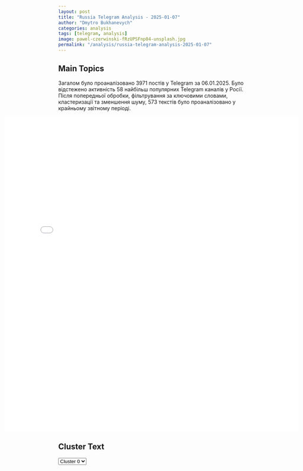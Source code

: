 ```yaml
---
layout: post
title: "Russia Telegram Analysis - 2025-01-07"
author: "Dmytro Bukhanevych"
categories: analysis
tags: [telegram, analysis]
image: pawel-czerwinski-fRzUPSFnp04-unsplash.jpg
permalink: "/analysis/russia-telegram-analysis-2025-01-07"
---
```


<style>
    /* Adjusting iframe-container styles */
    .wide-iframe-container {
        width: calc(100% + 30vw);  /* Extending the width */
        margin-left: -15vw;       /* Negative margin to push to the left */
        overflow: hidden;         /* In case the iframe content spills over */
    }

    .wide-iframe-container iframe {
        width: 100%;  /* Making the iframe take the full width of its container */
        border: none; /* Removing any borders from the iframe */
    }

    /* Toggle mechanism */
    .hidden {
        display: none;
    }
    
    .show-content-target:checked + .show-content {
        display: block;
    }
</style>

<h2>Main Topics</h2>
<p>Загалом було проаналізовано 3971 постів у Telegram за 06.01.2025. Було відстежено активність 58 найбільш популярних Telegram каналів у Росії. Після попередньої обробки, фільтрування за ключовими словами, кластеризації та зменшення шуму, 573 текстів було проаналізовано у крайньому звітному періоді.</p>
<!-- Embedding Main Plotly Visualization -->
<div class="wide-iframe-container">
    <iframe src="{{site.baseurl}}/visualizations/2025-01-07/fig_topics_time.html" height="850"></iframe>
</div>


<h2>Cluster Text</h2>

<!-- Dropdown to select a cluster -->
<select id="clusterSelector" onchange="displayClusterText()">
<option value="0">Cluster 0</option><option value="1">Cluster 1</option><option value="2">Cluster 2</option><option value="3">Cluster 3</option><option value="4">Cluster 4</option><option value="5">Cluster 5</option><option value="6">Cluster 6</option><option value="7">Cluster 7</option><option value="8">Cluster 8</option>
</select>

<!-- Display area for the selected cluster's text -->
<div id="clusterTextDisplay" class="hidden"></div>

<script type="text/javascript">
    var clusterDetails = {"0": "<b>Total Posts:</b> 39<br><b>Date:</b> 2025-01-06 05:43:58+00:00<br><b>Author:</b> treugolniklpr<br><b>Link:</b> https://t.me/s/treugolniklpr/79647<br><b>Subscribers:</b> 728485<br><b>Text:</b> \u0422\u0435\u043a\u0441\u0442: #\u0421\u0432\u043e\u0434\u043a\u0430 \u043d\u0430 \u0443\u0442\u0440\u043e 6 \u044f\u043d\u0432\u0430\u0440\u044f 2025 \u0433\u043e\u0434\u0430\u25aa\ufe0f \u0413\u043b\u0430\u0432\u043d\u044b\u043c \u0441\u043e\u0431\u044b\u0442\u0438\u0435\u043c \u0432\u0447\u0435\u0440\u0430\u0448\u043d\u0438\u0445 \u0441\u0443\u0442\u043e\u043a \u0441\u0442\u0430\u043b\u043e \u043d\u0430\u0447\u0430\u0432\u0448\u0435\u0435\u0441\u044f \u043a\u043e\u043d\u0442\u0440\u043d\u0430\u0441\u0442\u0443\u043f\u043b\u0435\u043d\u0438\u0435 \u043f\u0440\u043e\u0442\u0438\u0432\u043d\u0438\u043a\u0430 \u0432 \u041a\u0443\u0440\u0441\u043a\u043e\u0439 \u043e\u0431\u043b\u0430\u0441\u0442\u0438. \u0412\u0421\u0423 \u0431\u0440\u043e\u0441\u0438\u043b\u0438 \u043d\u0435\u0441\u043a\u043e\u043b\u044c\u043a\u043e \u0431\u0440\u043e\u043d\u0435\u043a\u043e\u043b\u043e\u043d\u043d \u043e\u0442 \u0421\u0443\u0434\u0436\u0438 \u0432 \u043d\u0430\u043f\u0440\u0430\u0432\u043b\u0435\u043d\u0438\u0438  \u0445\u0443\u0442\u043e\u0440\u0430 \u0411\u0435\u0440\u0434\u0438\u043d. \u041f\u0440\u043e\u0442\u0438\u0432\u043d\u0438\u043a \u0432 \u0438\u043d\u0442\u0435\u043d\u0441\u0438\u0432\u043d\u044b\u0445 \u0431\u043e\u044f\u0445 \u0431\u044b\u043b \u043e\u0441\u0442\u0430\u043d\u043e\u0432\u043b\u0435\u043d, \u043f\u043e\u0442\u0435\u0440\u044f\u043b \u0434\u043e 200 \u0447\u0435\u043b\u043e\u0432\u0435\u043a \u043b\u0438\u0447\u043d\u043e\u0433\u043e \u0441\u043e\u0441\u0442\u0430\u0432\u0430 \u0438 \u0434\u0435\u0441\u044f\u0442\u043a\u0438 \u0435\u0434\u0438\u043d\u0438\u0446 \u0442\u0435\u0445\u043d\u0438\u043a\u0438, \u0441 \u043c\u0435\u0441\u0442 \u0441\u043e\u043e\u0431\u0449\u0430\u044e\u0442 \u043e \u0441\u043e\u0445\u0440\u0430\u043d\u0435\u043d\u0438\u0438 \u043f\u043b\u0430\u043d\u043e\u0432 \u0443\u043a\u0440\u0430\u0438\u043d\u0441\u043a\u043e\u0433\u043e \u043a\u043e\u043c\u0430\u043d\u0434\u043e\u0432\u0430\u043d\u0438\u044f \u0441\u0435\u0433\u043e\u0434\u043d\u044f \u043f\u0440\u043e\u0434\u043e\u043b\u0436\u0438\u0442\u044c \u043f\u043e\u043f\u044b\u0442\u043a\u0438 \u043f\u0440\u043e\u0440\u0432\u0430\u0442\u044c \u043d\u0430\u0448\u0443 \u043e\u0431\u043e\u0440\u043e\u043d\u0443. \u0412\u0447\u0435\u0440\u0430 \u043f\u043e\u0441\u0442\u0443\u043f\u0430\u043b\u0438 \u0441\u043e\u043e\u0431\u0449\u0435\u043d\u0438\u044f \u043e \u0441\u0431\u0438\u0442\u044b\u0445 \u0443\u043a\u0440\u0430\u0438\u043d\u0441\u043a\u0438\u0445 \u0440\u0430\u043a\u0435\u0442\u0430\u0445 \u0432 \u043d\u0435\u0431\u0435 \u043d\u0430\u0434 \u0440\u0435\u0433\u0438\u043e\u043d\u043e\u043c. \u0412 \u0442\u043e\u0436\u0435 \u0432\u0440\u0435\u043c\u044f, \u0412\u0421 \u0420\u043e\u0441\u0441\u0438\u0438, \u0432\u043e\u0441\u043f\u043e\u043b\u044c\u0437\u043e\u0432\u0430\u0432\u0448\u0438\u0441\u044c \u0441\u043e\u0441\u0440\u0435\u0434\u043e\u0442\u043e\u0447\u0435\u043d\u0438\u0435\u043c \u043f\u0440\u043e\u0442\u0438\u0432\u043d\u0438\u043a\u0430 \u0443\u0441\u0438\u043b\u0438\u0439 \u0443 \u0445\u0443\u0442\u043e\u0440\u0430 \u0411\u0435\u0440\u0434\u0438\u043d \u043d\u0430\u043d\u0435\u0441\u043b\u0438 \u0444\u043b\u0430\u043d\u0433\u043e\u0432\u044b\u0435 \u0443\u0434\u0430\u0440\u044b. \u0413\u0440\u0443\u043f\u043f\u0438\u0440\u043e\u0432\u043a\u0430 \u0432\u043e\u0439\u0441\u043a \u00ab\u0421\u0435\u0432\u0435\u0440\u00bb \u0441\u043e\u043e\u0431\u0449\u0438\u043b\u0430 \u043e\u0431 \u043e\u0441\u0432\u043e\u0431\u043e\u0436\u0434\u0435\u043d\u0438\u0438 \u043d.\u043f. \u041b\u0435\u043e\u043d\u0438\u0434\u043e\u0432\u043e (\u0432\u0440\u0430\u0436\u0435\u0441\u043a\u0438\u0435 \u0440\u0435\u0441\u0443\u0440\u0441\u044b \u043f\u043e\u043a\u0430 \u043d\u0435 \u043f\u0440\u0438\u0437\u043d\u0430\u044e\u0442 \u044d\u0442\u043e\u0433\u043e). \u041a\u0440\u043e\u043c\u0435 \u0442\u043e\u0433\u043e, \u043d\u0430\u0448\u0438 \u0432\u043e\u0439\u0441\u043a\u0430  \u043d\u0430\u0447\u0430\u043b\u0438 \u0430\u043a\u0442\u0438\u0432\u043d\u044b\u0435 \u043d\u0430\u0441\u0442\u0443\u043f\u0430\u0442\u0435\u043b\u044c\u043d\u044b\u0435 \u0434\u0435\u0439\u0441\u0442\u0432\u0438\u044f \u0432 \u0440\u0430\u0439\u043e\u043d\u0435 \u043d.\u043f \u041c\u0430\u0445\u043d\u043e\u0432\u043a\u0430 \u0438 \u0414\u043c\u0438\u0442\u0440\u044e\u043a\u043e\u0432. \u041d\u0435\u043c\u0430\u043b\u0443\u044e \u0440\u043e\u043b\u044c \u0432 \u0443\u043d\u0438\u0447\u0442\u043e\u0436\u0435\u043d\u0438\u0438 \u043d\u0430\u0446\u0438\u0441\u0442\u043e\u0432 \u0441\u044b\u0433\u0440\u0430\u043b\u0438 \u0442\u0430\u043a\u0436\u0435 \u0432\u043e\u0435\u043d\u043b\u0451\u0442\u044b \u0438 \u043f\u0435\u0440\u0435\u0434\u043e\u0432\u044b\u0435 \u0430\u0432\u0438\u0430\u043d\u0430\u0432\u043e\u0434\u0447\u0438\u043a\u0438: \u0434\u043e\u0436\u0434\u0430\u0432\u0448\u0438\u0441\u044c \u043c\u043e\u0440\u043e\u0437\u043e\u0432 \u0438 \u0437\u0430\u0442\u0432\u0435\u0440\u0434\u0435\u0432\u0430\u043d\u0438\u044f \u0433\u0440\u0443\u043d\u0442\u0430, \u043f\u0440\u043e\u0442\u0438\u0432\u043d\u0438\u043a \u0442\u0430\u043a\u0436\u0435 \u0434\u043e\u0436\u0434\u0430\u043b\u0441\u044f \u043e\u0442\u043b\u0438\u0447\u043d\u043e\u0439 \u043f\u043e\u0433\u043e\u0434\u044b \u043d\u0430\u0434 \u0440\u0435\u0433\u0438\u043e\u043d\u043e\u043c, \u0447\u0442\u043e \u0441\u043f\u043e\u0441\u043e\u0431\u0441\u0442\u0432\u043e\u0432\u0430\u043b\u043e \u0440\u0430\u0431\u043e\u0442\u0435 \u043d\u0430\u0448\u0435\u0439 \u0430\u0432\u0438\u0430\u0446\u0438\u0438, \u0432 \u0442.\u0447. \u043f\u043e \u0442\u044b\u043b\u0430\u043c \u0412\u0421\u0423. \u0412 \u0431\u043b\u0438\u0436\u0430\u0439\u0448\u0435\u0435 \u0432\u0440\u0435\u043c\u044f \u0412\u0421\u0423 \u043f\u0440\u043e\u0434\u043e\u043b\u0436\u0430\u0442 \u043f\u043e\u043f\u044b\u0442\u043a\u0438 \u043a\u043e\u043d\u0442\u0440\u043d\u0430\u0441\u0442\u0443\u043f\u043b\u0435\u043d\u0438\u044f, \u043f\u0438\u0448\u0443\u0442 \u0441 \u043c\u0435\u0441\u0442. \u041e\u0431\u044a\u044f\u0441\u043d\u044f\u0435\u0442\u0441\u044f \u043e\u0447\u0435\u0440\u0435\u0434\u043d\u0430\u044f \u0430\u0432\u0430\u043d\u0442\u044e\u0440\u0430 \u043f\u0440\u043e\u0442\u0438\u0432\u043d\u0438\u043a\u0430 \u0442\u0435\u043c, \u0447\u0442\u043e \u0417\u0435\u043b\u0435\u043d\u0441\u043a\u043e\u043c\u0443 \u043d\u0443\u0436\u043d\u043e \u043e\u0442\u0447\u0438\u0442\u0430\u0442\u044c\u0441\u044f \u043d\u0430 \u0432\u0441\u0442\u0440\u0435\u0447\u0435 \u0444\u043e\u0440\u043c\u0430\u0442\u0430 \u00ab\u0420\u0430\u043c\u0448\u0442\u0430\u0439\u043d\u00bb (\u0441\u043e\u0441\u0442\u043e\u0438\u0442\u0441\u044f 9 \u044f\u043d\u0432\u0430\u0440\u044f 2025 \u0433\u043e\u0434\u0430) \u043f\u0435\u0440\u0435\u0434 \u0434\u0435\u0441\u044f\u0442\u043a\u0430\u043c\u0438 \u0438\u043d\u043e\u0441\u0442\u0440\u0430\u043d\u043d\u044b\u0445 \u043c\u0438\u043d\u0438\u0441\u0442\u0440\u043e\u0432 \u043e\u0431\u043e\u0440\u043e\u043d\u044b.\u25aa\ufe0f \u041d\u0430 \u041f\u043e\u043a\u0440\u043e\u0432\u0441\u043a\u043e\u043c \u043d\u0430\u043f\u0440\u0430\u0432\u043b\u0435\u043d\u0438\u0438 \u043f\u0440\u043e\u0434\u043e\u043b\u0436\u0430\u0435\u0442\u0441\u044f \u043d\u0430\u0441\u0442\u0443\u043f\u043b\u0435\u043d\u0438\u0435 \u0410\u0440\u043c\u0438\u0438 \u0420\u043e\u0441\u0441\u0438\u0438. \u0412\u043e\u0441\u0442\u043e\u0447\u043d\u0435\u0435 \u041f\u043e\u043a\u0440\u043e\u0432\u0441\u043a\u0430 \u0412\u0421 \u0420\u043e\u0441\u0441\u0438\u0438 \u043f\u0440\u043e\u0434\u0432\u0438\u043d\u0443\u043b\u0438\u0441\u044c \u0432\u043e\u0441\u0442\u043e\u0447\u043d\u0435\u0435 \u0412\u043e\u0437\u0434\u0432\u0438\u0436\u0435\u043d\u043a\u0438 \u0432\u0434\u043e\u043b\u044c \u043b\u0435\u0441\u043e\u043f\u043e\u043b\u043e\u0441. \u0417\u0430\u043f\u0430\u0434\u043d\u0435\u0435 \u0412\u043e\u0437\u0434\u0432\u0438\u0436\u0435\u043d\u043a\u0438 \u0440\u043e\u0441\u0441\u0438\u0439\u0441\u043a\u0438\u0435 \u0432\u043e\u0439\u0441\u043a\u0430 \u043f\u0440\u0438 \u043f\u043e\u0434\u0434\u0435\u0440\u0436\u043a\u0435 \u0431\u0440\u043e\u043d\u0435\u0442\u0435\u0445\u043d\u0438\u043a\u0438 \u0430\u0442\u0430\u043a\u043e\u0432\u0430\u043b\u0438 \u0415\u043b\u0438\u0437\u0430\u0432\u0435\u0442\u043e\u0432\u043a\u0443. \u0412 \u0440\u0430\u0439\u043e\u043d\u0435 \u041b\u044b\u0441\u043e\u0432\u043a\u0438, \u0432 \u043d\u0430\u043f\u0440\u0430\u0432\u043b\u0435\u043d\u0438\u0438 \u041a\u043e\u0442\u043b\u0438\u043d\u043e \u0438 \u0432 \u0440\u0430\u0439\u043e\u043d\u0435 \u041d\u043e\u0432\u043e\u0432\u0430\u0441\u0438\u043b\u0435\u0432\u043a\u0438 \u0441\u043e\u0445\u0440\u0430\u043d\u044f\u0435\u0442\u0441\u044f \u0432\u044b\u0441\u043e\u043a\u0430\u044f \u0438\u043d\u0442\u0435\u043d\u0441\u0438\u0432\u043d\u043e\u0441\u0442\u044c \u0431\u043e\u0435\u0432\u044b\u0445 \u0434\u0435\u0439\u0441\u0442\u0432\u0438\u0439. \u0412 \u0446\u0435\u043d\u0442\u0440\u0430\u043b\u044c\u043d\u043e\u0439 \u0447\u0430\u0441\u0442\u0438 \u041f\u0435\u0442\u0440\u043e\u043f\u0430\u0432\u043b\u043e\u0432\u043a\u0438 (10 \u043a\u043c \u0441\u0435\u0432\u0435\u0440\u043e-\u0437\u0430\u043f\u0430\u0434\u043d\u0435\u0435 \u041a\u0443\u0440\u0430\u0445\u043e\u0432\u043e) \u0443\u0441\u0442\u0430\u043d\u043e\u0432\u043b\u0435\u043d \u0440\u043e\u0441\u0441\u0438\u0439\u0441\u043a\u0438\u0439 \u0444\u043b\u0430\u0433 (\u0432\u0435\u0440\u043e\u044f\u0442\u043d\u043e, \u0440\u0435\u0439\u0434\u043e\u0432\u043e\u0435 \u043c\u0435\u0440\u043e\u043f\u0440\u0438\u044f\u0442\u0438\u0435, \u0441\u043e\u043e\u0431\u0449\u0430\u044e\u0442 \u043e \u043c\u043d\u043e\u0436\u0435\u0441\u0442\u0432\u0435 \u0434\u0440\u043e\u043d\u043e\u0432 \u0412\u0421\u0423 \u0432 \u0432\u043e\u0437\u0434\u0443\u0445\u0435).\u25aa\ufe0f \u0412 \u041a\u0443\u0440\u0430\u0445\u043e\u0432\u043e \u0412\u0421 \u0420\u043e\u0441\u0441\u0438\u0438 \u0443\u0441\u0442\u0430\u043d\u043e\u0432\u0438\u043b\u0438 \u0444\u043b\u0430\u0433 \u043d\u0430 \u0442\u0435\u0440\u0440\u0438\u0442\u043e\u0440\u0438\u0438 \u0442\u0440\u0443\u0431\u043d\u043e\u0433\u043e \u0437\u0430\u0432\u043e\u0434\u0430. \u0412\u0435\u0440\u043e\u044f\u0442\u043d\u043e, \u0447\u0442\u043e \u0432 \u0431\u043b\u0438\u0436\u0430\u0439\u0448\u0438\u0435 \u0434\u043d\u0438 \u0431\u0443\u0434\u0435\u0442 \u043e\u0444\u0438\u0446\u0438\u0430\u043b\u044c\u043d\u043e \u043e\u0431\u044a\u044f\u0432\u043b\u0435\u043d\u043e \u043e\u0431 \u043e\u0441\u0432\u043e\u0431\u043e\u0436\u0434\u0435\u043d\u0438\u0438 \u0433\u043e\u0440\u043e\u0434\u0430. \u25aa\ufe0f \u0412 \u0442\u0435\u0447\u0435\u043d\u0438\u0435 \u043f\u0440\u043e\u0448\u0435\u0434\u0448\u0435\u0439 \u043d\u043e\u0447\u0438 \u0434\u0435\u0436\u0443\u0440\u043d\u044b\u043c\u0438 \u0441\u0440\u0435\u0434\u0441\u0442\u0432\u0430\u043c\u0438 \u041f\u0412\u041e \u043f\u0435\u0440\u0435\u0445\u0432\u0430\u0447\u0435\u043d\u044b \u0438 \u0443\u043d\u0438\u0447\u0442\u043e\u0436\u0435\u043d\u044b 12 \u0443\u043a\u0440\u0430\u0438\u043d\u0441\u043a\u0438\u0445\u0434\u0440\u043e\u043d\u043e\u0432: \u0441\u0435\u043c\u044c \u2013 \u043d\u0430\u0434 \u0442\u0435\u0440\u0440\u0438\u0442\u043e\u0440\u0438\u0435\u0439 \u041a\u0443\u0440\u0441\u043a\u043e\u0439 \u043e\u0431\u043b\u0430\u0441\u0442\u0438, \u043f\u043e \u0434\u0432\u0430 \u2013 \u043d\u0430\u0434 \u0442\u0435\u0440\u0440\u0438\u0442\u043e\u0440\u0438\u044f\u043c\u0438 \u0411\u0435\u043b\u0433\u043e\u0440\u043e\u0434\u0441\u043a\u043e\u0439 \u0438 \u0411\u0440\u044f\u043d\u0441\u043a\u043e\u0439 \u043e\u0431\u043b\u0430\u0441\u0442\u0435\u0439 \u0438 \u043e\u0434\u0438\u043d \u2013 \u043d\u0430\u0434 \u041a\u0440\u044b\u043c\u043e\u043c. \u25aa\ufe0f \u0412 \u0411\u0435\u043b\u0433\u043e\u0440\u043e\u0434\u0441\u043a\u043e\u0439 \u043e\u0431\u043b\u0430\u0441\u0442\u0438 \u043f\u0440\u043e\u0442\u0438\u0432\u043d\u0438\u043a \u0438\u043d\u0442\u0435\u043d\u0441\u0438\u0444\u0438\u0446\u0438\u0440\u043e\u0432\u0430\u043b \u0443\u0434\u0430\u0440\u044b \u043f\u043e \u043c\u0438\u0440\u043d\u043e\u043c\u0443 \u043d\u0430\u0441\u0435\u043b\u0435\u043d\u0438\u044e. \u041d\u0430 \u0443\u0447\u0430\u0441\u0442\u043a\u0435 \u0430\u0432\u0442\u043e\u0434\u043e\u0440\u043e\u0433\u0438 \u0427\u0435\u0440\u0435\u043c\u043e\u0448\u043d\u043e\u0435 \u2014 \u041d\u0438\u043a\u043e\u043b\u044c\u0441\u043a\u043e\u0435 FPV-\u0434\u0440\u043e\u043d \u0430\u0442\u0430\u043a\u043e\u0432\u0430\u043b \u0441\u0435\u043b\u044c\u0445\u043e\u0437\u0442\u0435\u0445\u043d\u0438\u043a\u0443, \u0440\u0430\u043d\u0435\u043d \u0432\u043e\u0434\u0438\u0442\u0435\u043b\u044c. \u0412 \u0441\u0435\u043b\u0435 \u041a\u0440\u0443\u0442\u043e\u0439 \u041b\u043e\u0433 \u0411\u0435\u043b\u0433\u043e\u0440\u043e\u0434\u0441\u043a\u043e\u0433\u043e \u0440\u0430\u0439\u043e\u043d\u0430 \u0441\u0431\u0438\u0442\u043e\u0439 \u0432\u043e\u0437\u0434\u0443\u0448\u043d\u043e\u0439 \u0446\u0435\u043b\u044c\u044e \u043f\u043e\u0432\u0440\u0435\u0436\u0434\u0435\u043d\u0430 \u043a\u0440\u043e\u0432\u043b\u044f \u0436\u0438\u043b\u043e\u0433\u043e \u0434\u043e\u043c\u0430. \u0412 \u0440\u0430\u0439\u043e\u043d\u0435 \u0441\u0435\u043b\u0430 \u0411\u043e\u0440\u043a\u0438 \u043d\u0430 \u0443\u0447\u0430\u0441\u0442\u043a\u0435 \u0430\u0432\u0442\u043e\u0434\u043e\u0440\u043e\u0433\u0438 \u0434\u0432\u0430 \u0434\u0440\u043e\u043d\u0430 \u043d\u0430\u043d\u0435\u0441\u043b\u0438 \u0443\u0434\u0430\u0440\u044b \u043f\u043e \u043b\u0435\u0433\u043a\u043e\u0432\u043e\u043c\u0443 \u0430\u0432\u0442\u043e\u043c\u043e\u0431\u0438\u043b\u044e. \u0410\u0442\u0430\u043a\u043e\u0432\u0430\u043d\u043e \u0441. \u0414\u043e\u043b\u0433\u043e\u0435. \u0412 \u0445\u0443\u0442\u043e\u0440\u0435 \u0415\u043a\u0430\u0442\u0435\u0440\u0438\u043d\u043e\u0432\u043a\u0430 \u0412\u043e\u043b\u043e\u043a\u043e\u043d\u043e\u0432\u0441\u043a\u043e\u0433\u043e \u0440\u0430\u0439\u043e\u043d\u0430 \u0411\u041f\u041b\u0410 \u0443\u0434\u0430\u0440\u0438\u043b \u043f\u043e \u0434\u0432\u0438\u0436\u0443\u0449\u0435\u043c\u0443\u0441\u044f \u0430\u0432\u0442\u043e\u043c\u043e\u0431\u0438\u043b\u044e, \u043e\u0441\u043a\u043e\u043b\u043e\u0447\u043d\u044b\u0435 \u0440\u0430\u043d\u0435\u043d\u0438\u044f \u043f\u043e\u043b\u0443\u0447\u0438\u043b\u0438 \u0436\u0435\u043d\u0449\u0438\u043d\u0430 \u0438 17-\u043b\u0435\u0442\u043d\u044f\u044f \u0434\u0435\u0432\u0443\u0448\u043a\u0430. \u0412  \u0420\u0436\u0435\u0432\u043a\u0435 \u0428\u0435\u0431\u0435\u043a\u0438\u043d\u0441\u043a\u043e\u0433\u043e \u043e\u043a\u0440\u0443\u0433\u0430 \u0432 \u0440\u0435\u0437\u0443\u043b\u044c\u0442\u0430\u0442\u0435 \u0443\u0434\u0430\u0440\u0430 \u0432\u0440\u0430\u0436\u0435\u0441\u043a\u043e\u0433\u043e \u0434\u0440\u043e\u043d\u0430 \u0440\u0430\u043d\u0435\u043d\u044b \u0434\u0432\u0430 \u043c\u0438\u0440\u043d\u044b\u0445 \u0436\u0438\u0442\u0435\u043b\u044f. \u25aa\ufe0f \u0412 \u0414\u041d\u0420 \u0432 \u0413\u043e\u0440\u043b\u043e\u0432\u043a\u0435 \u0432 \u0440\u0435\u0437\u0443\u043b\u044c\u0442\u0430\u0442\u0435 \u0441\u0431\u0440\u043e\u0441\u0430 \u0421\u0412\u0423 \u0441 \u0411\u041f\u041b\u0410 \u0412\u0421\u0423 \u043d\u0430 \u043e\u0441\u0442\u0430\u043d\u043e\u0432\u043a\u0435 \u043e\u0431\u0449\u0435\u0441\u0442\u0432\u0435\u043d\u043d\u043e\u0433\u043e \u0442\u0440\u0430\u043d\u0441\u043f\u043e\u0440\u0442\u0430 \u043f\u043e\u0441\u0442\u0440\u0430\u0434\u0430\u043b  \u043f\u043e\u0434\u0440\u043e\u0441\u0442\u043e\u043a 2007 \u0433.\u0440. \u0421\u0432\u043e\u0434\u043a\u0443 \u0441\u043e\u0441\u0442\u0430\u0432\u0438\u043b\u0438: \u0414\u0432\u0430 \u043c\u0430\u0439\u043e\u0440\u0430", "1": "<b>Total Posts:</b> 20<br><b>Date:</b> 2025-01-06 04:49:11+00:00<br><b>Author:</b> treugolniklpr<br><b>Link:</b> https://t.me/s/treugolniklpr/79646<br><b>Subscribers:</b> 728485<br><b>Text:</b> \u0422\u0435\u043a\u0441\u0442: \u0411\u0435\u0441\u043f\u0438\u043b\u043e\u0442\u043d\u0438\u043a \u0412\u0421\u0423 \u0430\u0442\u0430\u043a\u043e\u0432\u0430\u043b \u0441\u0435\u043b\u043e \u0420\u0436\u0435\u0432\u043a\u0430 \u0428\u0435\u0431\u0435\u043a\u0438\u043d\u0441\u043a\u043e\u0433\u043e \u043e\u043a\u0440\u0443\u0433\u0430. \u0420\u0430\u043d\u0435\u043d\u044b \u0434\u0432\u0430 \u043c\u0438\u0440\u043d\u044b\u0445 \u0436\u0438\u0442\u0435\u043b\u044f.\u0423 \u043e\u0434\u043d\u043e\u0433\u043e \u043c\u0443\u0436\u0447\u0438\u043d\u044b \u043e\u0441\u043a\u043e\u043b\u043e\u0447\u043d\u044b\u0435 \u0440\u0430\u043d\u0435\u043d\u0438\u044f \u043b\u0438\u0446\u0430, \u0433\u0440\u0443\u0434\u043d\u043e\u0439 \u043a\u043b\u0435\u0442\u043a\u0438 \u0438 \u0440\u0443\u043a\u0438, \u0443 \u0432\u0442\u043e\u0440\u043e\u0433\u043e \u2014 \u043e\u0441\u043a\u043e\u043b\u043e\u0447\u043d\u043e\u0435 \u0440\u0430\u043d\u0435\u043d\u0438\u0435 \u0433\u043e\u043b\u043e\u0432\u044b, \u0431\u0430\u0440\u043e\u0442\u0440\u0430\u0432\u043c\u0430 \u0438 \u043a\u043e\u043d\u0442\u0443\u0437\u0438\u044f. \u0411\u0440\u0438\u0433\u0430\u0434\u044b \u0421\u041c\u041f \u0442\u0440\u0430\u043d\u0441\u043f\u043e\u0440\u0442\u0438\u0440\u0443\u044e\u0442 \u043f\u043e\u0441\u0442\u0440\u0430\u0434\u0430\u0432\u0448\u0438\u0445 \u0432 \u0433\u043e\u0440\u043e\u0434\u0441\u043a\u0443\u044e \u0431\u043e\u043b\u044c\u043d\u0438\u0446\u0443 \u21162 \u0433. \u0411\u0435\u043b\u0433\u043e\u0440\u043e\u0434\u0430.\u0412 \u0441\u0435\u043b\u0435 \u0432 \u0440\u0435\u0437\u0443\u043b\u044c\u0442\u0430\u0442\u0435 \u0441\u0431\u0440\u043e\u0441\u0430 \u0432\u0437\u0440\u044b\u0432\u043d\u043e\u0433\u043e \u0443\u0441\u0442\u0440\u043e\u0439\u0441\u0442\u0432\u0430 \u0441 \u0411\u041f\u041b\u0410 \u0432\u044b\u0431\u0438\u0442\u043e \u043e\u0441\u0442\u0435\u043a\u043b\u0435\u043d\u0438\u0435 \u0438 \u043f\u043e\u0441\u0435\u0447\u0435\u043d\u044b \u0444\u0430\u0441\u0430\u0434\u044b \u0434\u0432\u0443\u0445 \u043c\u043d\u043e\u0433\u043e\u043a\u0432\u0430\u0440\u0442\u0438\u0440\u043d\u044b\u0445 \u0434\u043e\u043c\u043e\u0432. \u041a\u0440\u043e\u043c\u0435 \u0442\u043e\u0433\u043e, \u043f\u043e\u0432\u0440\u0435\u0436\u0434\u0435\u043d\u044b 4 \u043b\u0435\u0433\u043a\u043e\u0432\u044b\u0445 \u0430\u0432\u0442\u043e\u043c\u043e\u0431\u0438\u043b\u044f.\u0418\u043d\u0444\u043e\u0440\u043c\u0430\u0446\u0438\u044f \u043e \u043f\u043e\u0441\u043b\u0435\u0434\u0441\u0442\u0432\u0438\u044f\u0445 \u0443\u0442\u043e\u0447\u043d\u044f\u0435\u0442\u0441\u044f. \u041e\u043f\u0435\u0440\u0430\u0442\u0438\u0432\u043d\u044b\u0435 \u0441\u043b\u0443\u0436\u0431\u044b \u043f\u0440\u043e\u0434\u043e\u043b\u0436\u0430\u0442 \u043f\u043e\u0434\u043e\u043c\u043e\u0432\u043e\u0439 \u043e\u0431\u0445\u043e\u0434 \u0432 \u0441\u0432\u0435\u0442\u043b\u043e\u0435 \u0432\u0440\u0435\u043c\u044f \u0441\u0443\u0442\u043e\u043a.", "2": "<b>Total Posts:</b> 26<br><b>Date:</b> 2025-01-06 05:35:23+00:00<br><b>Author:</b> putin_tramp_migranty_oreshnik<br><b>Link:</b> https://t.me/s/Putin_tramp_migranty_oreshnik/22460<br><b>Subscribers:</b> 461188<br><b>Text:</b> \u0422\u0435\u043a\u0441\u0442: \ud83c\uddfa\ud83c\udde6 \u041d\u043e\u0432\u043e\u0435 \u0438\u043d\u0442\u0435\u0440\u0432\u044c\u044e \u0417\u0435\u043b\u0435\u043d\u0441\u043a\u043e\u0433\u043e: \u043c\u0430\u0442, \u043f\u0440\u0435\u0437\u0440\u0435\u043d\u0438\u0435 \u043a \u0440\u0443\u0441\u0441\u043a\u0438\u043c \u0438 \u043f\u043b\u0430\u043d\u044b \u043d\u0430 \u0431\u0443\u0434\u0443\u0449\u0435\u0435\u0412 \u0438\u043d\u0442\u0435\u0440\u0432\u044c\u044e \u0431\u043b\u043e\u0433\u0435\u0440\u0443 \u041b\u0435\u043a\u0441\u0443 \u0424\u0440\u0438\u0434\u043c\u0430\u043d\u0443 \u0412\u043b\u0430\u0434\u0438\u043c\u0438\u0440 \u0417\u0435\u043b\u0435\u043d\u0441\u043a\u0438\u0439 \u0441\u043d\u043e\u0432\u0430 \u043e\u0442\u043b\u0438\u0447\u0438\u043b\u0441\u044f:\u2014 \u041e \u0417\u0430\u043f\u0430\u0434\u0435 \u0438 \u0441\u0430\u043d\u043a\u0446\u0438\u044f\u0445: \u043e\u0442\u043a\u0430\u0437 \u0432\u0432\u0435\u0441\u0442\u0438 \u043f\u0440\u0435\u0432\u0435\u043d\u0442\u0438\u0432\u043d\u044b\u0435 \u0441\u0430\u043d\u043a\u0446\u0438\u0438 \u043f\u0440\u043e\u0442\u0438\u0432 \u0420\u043e\u0441\u0441\u0438\u0438 \u0434\u043e \u0421\u0412\u041e \u043e\u043d \u043d\u0430\u0437\u0432\u0430\u043b \u201c\u0445\u2026\u043d\u0451\u0439\u201d, \u0430 \u043f\u043e\u0434\u043f\u0438\u0441\u0430\u043d\u0442\u0430\u043c \u0411\u0443\u0434\u0430\u043f\u0435\u0448\u0442\u0441\u043a\u043e\u0433\u043e \u043c\u0435\u043c\u043e\u0440\u0430\u043d\u0434\u0443\u043c\u0430, \u043f\u043e \u0435\u0433\u043e \u0441\u043b\u043e\u0432\u0430\u043c, \u043d\u0430 \u0423\u043a\u0440\u0430\u0438\u043d\u0443 \u0431\u044b\u043b\u043e \u201c\u043f\u2026\u0445\u0435\u0440\u0443\u201d.\u2014 \u041e \u0440\u0443\u0441\u0441\u043a\u043e\u043c \u044f\u0437\u044b\u043a\u0435: \u043e\u0442\u043a\u0430\u0437\u0430\u043b\u0441\u044f \u0438\u0441\u043f\u043e\u043b\u044c\u0437\u043e\u0432\u0430\u0442\u044c \u0440\u0443\u0441\u0441\u043a\u0438\u0439 \u0434\u0430\u0436\u0435 \u0432 \u0438\u043d\u0442\u0435\u0440\u0432\u044c\u044e, \u043e\u0431\u044a\u044f\u0441\u043d\u0438\u0432 \u044d\u0442\u043e \u0442\u0435\u043c, \u0447\u0442\u043e \u044d\u0442\u043e \u201c\u0441\u044b\u0433\u0440\u0430\u043b\u043e \u0431\u044b \u043d\u0430 \u0440\u0443\u043a\u0443 \u0440\u043e\u0441\u0441\u0438\u0439\u0441\u043a\u043e\u0439 \u043f\u0440\u043e\u043f\u0430\u0433\u0430\u043d\u0434\u0435\u201d. \u041f\u0440\u0435\u0437\u0440\u0435\u043d\u0438\u0435 \u043a \u201c\u041f\u0443\u0442\u0438\u043d\u0443 \u0438 \u0440\u043e\u0441\u0441\u0438\u0439\u0441\u043a\u043e\u043c\u0443 \u043d\u0430\u0440\u043e\u0434\u0443\u201d \u043e\u043d \u043f\u043e\u0434\u0447\u0435\u0440\u043a\u043d\u0443\u043b \u043e\u0441\u043e\u0431\u043e.\u2014 \u041e \u043f\u0435\u0440\u0435\u0433\u043e\u0432\u043e\u0440\u0430\u0445: \u0433\u043e\u0442\u043e\u0432 \u0433\u043e\u0432\u043e\u0440\u0438\u0442\u044c \u0441 \u0422\u0440\u0430\u043c\u043f\u043e\u043c \u043e \u043c\u0438\u0440\u043d\u043e\u043c \u0443\u0440\u0435\u0433\u0443\u043b\u0438\u0440\u043e\u0432\u0430\u043d\u0438\u0438, \u043d\u043e \u043f\u0435\u0440\u0435\u0433\u043e\u0432\u043e\u0440\u044b \u0441 \u041f\u0443\u0442\u0438\u043d\u044b\u043c \u0432\u043e\u0437\u043c\u043e\u0436\u043d\u044b \u043b\u0438\u0448\u044c \u043f\u0440\u0438 \u0433\u0430\u0440\u0430\u043d\u0442\u0438\u044f\u0445 \u0431\u0435\u0437\u043e\u043f\u0430\u0441\u043d\u043e\u0441\u0442\u0438 \u0434\u043b\u044f \u0423\u043a\u0440\u0430\u0438\u043d\u044b.\u2014 \u0417\u0430\u043c\u043e\u0440\u043e\u0436\u0435\u043d\u043d\u044b\u0435 \u0430\u043a\u0442\u0438\u0432\u044b \u0420\u043e\u0441\u0441\u0438\u0438: \u043f\u0440\u0435\u0434\u043b\u043e\u0436\u0438\u043b \u0422\u0440\u0430\u043c\u043f\u0443 \u0438\u0441\u043f\u043e\u043b\u044c\u0437\u043e\u0432\u0430\u0442\u044c $300 \u043c\u043b\u0440\u0434 \u0437\u0430\u043c\u043e\u0440\u043e\u0436\u0435\u043d\u043d\u044b\u0445 \u0440\u043e\u0441\u0441\u0438\u0439\u0441\u043a\u0438\u0445 \u0430\u043a\u0442\u0438\u0432\u043e\u0432 \u0434\u043b\u044f \u0437\u0430\u043a\u0443\u043f\u043a\u0438 \u0430\u043c\u0435\u0440\u0438\u043a\u0430\u043d\u0441\u043a\u043e\u0433\u043e \u043e\u0440\u0443\u0436\u0438\u044f.\u2014 \u041e \u0432\u0442\u043e\u0440\u043e\u043c \u0441\u0440\u043e\u043a\u0435: \u043f\u043e\u043a\u0430 \u043d\u0435 \u0440\u0435\u0448\u0438\u043b, \u0431\u0443\u0434\u0435\u0442 \u043b\u0438 \u0431\u0430\u043b\u043b\u043e\u0442\u0438\u0440\u043e\u0432\u0430\u0442\u044c\u0441\u044f, \u043d\u043e \u0441\u0447\u0438\u0442\u0430\u0435\u0442 \u043e\u0431\u0441\u0443\u0436\u0434\u0435\u043d\u0438\u0435 \u0432\u044b\u0431\u043e\u0440\u043e\u0432 \u0432 \u0443\u0441\u043b\u043e\u0432\u0438\u044f\u0445 \u0432\u043e\u0439\u043d\u044b \u043f\u0440\u0435\u0436\u0434\u0435\u0432\u0440\u0435\u043c\u0435\u043d\u043d\u044b\u043c.==Fox News Russia - \u041f\u043e\u0434\u043f\u0438\u0441\u0430\u0442\u044c\u0441\u044f", "3": "<b>Total Posts:</b> 17<br><b>Date:</b> 2025-01-06 07:00:38+00:00<br><b>Author:</b> tass_agency<br><b>Link:</b> https://t.me/s/tass_agency/294834<br><b>Subscribers:</b> 509649<br><b>Text:</b> \u0422\u0435\u043a\u0441\u0442: \u26a1\ufe0f \u0420\u043e\u0441\u0441\u0438\u0439\u0441\u043a\u0438\u0435 \u0432\u043e\u0439\u0441\u043a\u0430 \u043f\u043e\u043b\u043d\u043e\u0441\u0442\u044c\u044e \u043e\u0441\u0432\u043e\u0431\u043e\u0434\u0438\u043b\u0438 \u0433\u043e\u0440\u043e\u0434 \u041a\u0443\u0440\u0430\u0445\u043e\u0432\u043e \u0432 \u0414\u041d\u0420, \u0441\u043e\u043e\u0431\u0449\u0438\u043b\u0438 \u0432 \u041c\u041e \u0420\u0424.", "4": "<b>Total Posts:</b> 18<br><b>Date:</b> 2025-01-06 10:44:26+00:00<br><b>Author:</b> treugolniklpr<br><b>Link:</b> https://t.me/s/treugolniklpr/79727<br><b>Subscribers:</b> 728485<br><b>Text:</b> \u0422\u0435\u043a\u0441\u0442: \u0428\u0435\u0431\u0435\u043a\u0438\u043d\u043e  \u0411\u041f\u041b\u0410 \u043e\u0442 \u0433\u0440\u0430\u043d\u0438\u0446\u044b  \u0412\u043d\u0438\u043c\u0430\u043d\u0438\u0435", "5": "<b>Total Posts:</b> 16<br><b>Date:</b> 2025-01-06 21:11:59+00:00<br><b>Author:</b> treugolniklpr<br><b>Link:</b> https://t.me/s/treugolniklpr/79813<br><b>Subscribers:</b> 728485<br><b>Text:</b> \u0422\u0435\u043a\u0441\u0442: \u0412\u043e\u0440\u043e\u043d\u0435\u0436\u0441\u043a\u0430\u044f \u043e\u0431\u043b\u0430\u0441\u0442\u044c \u041e\u0442\u0431\u043e\u0439 \u043e\u043f\u0430\u0441\u043d\u043e\u0441\u0442\u0438 \u043f\u043e \u0411\u041f\u041b\u0410 \u043e\u0442 \u0411\u0435\u043b\u0433\u043e\u0440\u043e\u0434\u0441\u043a\u043e\u0439 \u043e\u0431\u043b\u0430\u0441\u0442\u0438", "6": "<b>Total Posts:</b> 15<br><b>Date:</b> 2025-01-06 08:42:28+00:00<br><b>Author:</b> itsdonetsk<br><b>Link:</b> https://t.me/s/itsdonetsk/227822<br><b>Subscribers:</b> 576662<br><b>Text:</b> \u0422\u0435\u043a\u0441\u0442: \u2757\ufe0f \u0415\u0416\u0415\u0414\u041d\u0415\u0412\u041d\u042b\u0415 \u0420\u0415\u0419\u0421\u042b \u2757\ufe0f\u0411\u0435\u0437 \u041f\u0420\u0415\u0414\u041e\u041f\u041b\u0410\u0422\u042b\u0411\u0435\u0437 \u043f\u0435\u0448\u0435\u0433\u043e \u043f\u0435\u0440\u0435\u0445\u043e\u0434\u0430 \u0433\u0440\u0430\u043d\u0438\u0446\u2757\ufe0f\u2757\ufe0f\ud83d\udd24\ud83d\udd20\ud83d\udd24\ud83d\udd20\ud83d\udd24\ud83d\udd24\ud83d\udd24 \ud83d\udd23\ud83d\udd23\ud83d\udd23\ud83d\udd23\ud83d\udea9\u0413\u043e\u0440\u043e\u0434\u043e\u0432 \u0414\u041d\u0420 \u0438 \u041b\u041d\u0420\ud83d\udea9\u0413\u043e\u0440\u043e\u0434\u043e\u0432 \u0417\u0430\u043f\u043e\u0440\u043e\u0436\u0441\u043a\u043e\u0439 \u043e\u0431\u043b\u0430\u0441\u0442\u0438 \ud83d\udea9\u0413\u043e\u0440\u043e\u0434\u0430 \u041a\u0440\u044b\u043c\u0430 \ud83d\udea9\u0413\u043e\u0440\u043e\u0434\u0430 \u0420\u041e\u0421\u0421\u0418\u0418\ud83d\udcaf \u041e\u0422\u0412\u0415\u0417\u0415\u041c \u27a1\ufe0f \u041a\u0423\u0414\u0410 \u0412\u0410\u041c \u041d\u0423\u0416\u041d\u041e\ud83d\udcaf\ud83d\udd20 \ud83d\udd24\ud83d\udd24\ud83d\udd24\ud83d\udd20\ud83d\udd20\ud83d\udd24\ud83d\udd20\ud83d\udd24\ud83d\udd24\ud83d\udd20\ud83d\udd24\ud83d\udd24\ud83d\udd24\ud83d\udd20\ud83d\udd24\ud83d\udd24\ud83d\udd20\u2b07\ufe0f\u2757\ufe0f \u0418 \u041e\u0411\u0420\u0410\u0422\u041d\u041e\u041c \u041d\u0410\u041f\u0420\u0410\u0412\u041b\u0415\u041d\u0418\u0415 \u0412 \u0420\u041e\u0421\u0421\u0418\u042e \u0418 \u0411\u0415\u041b\u0410\u0420\u0423\u0421\u042c \ud83d\udccd \u041d\u0430\u0437\u0435\u043c\u043d\u044b\u0439 \u043c\u0430\u0440\u0448\u0440\u0443\u0442 \ud83d\ude90\ud83d\udccd \u041c\u0430\u0440\u0448\u0440\u0443\u0442 \u0441 \u0430\u0432\u0438\u0430 \u043f\u0435\u0440\u0435\u043b\u0435\u0442\u043e\u043c \u2708\ufe0f\u2705 \u041f\u043e\u043a\u0443\u043f\u0430\u0435\u043c \u2708\ufe0f\u0430\u0432\u0438\u0430\u0431\u0438\u043b\u0435\u0442\u044b\u2757\ufe0f\u041c\u0418\u041d\u0421\u041a - \u041c\u041e\u0421\u041a\u0412\u0410\u2757\ufe0f (\u0428\u0435\u0440\u0435\u043c\u0435\u0442\u044c\u0435\u0432\u043e) \u0432\u0435\u0437\u0451\u043c \u0432 \u0430\u044d\u0440\u043e\u043f\u043e\u0440\u0442 \u0438 \u0437\u0430\u0431\u0438\u0440\u0430\u0435\u043c \u2705 \u0414\u043e\u0441\u0442\u0430\u0432\u0438\u043c \u0432\u0430\u0448\u0438\u0445 \u0431\u043b\u0438\u0437\u043a\u0438\u0445 \u0434\u043e\u043c\u043e\u0439 \u2705 \u041f\u043e\u043b\u043d\u043e\u0435 \u0441\u043e\u043f\u0440\u043e\u0432\u043e\u0436\u0434\u0435\u043d\u0438\u0435 \u043f\u0430\u0441\u0441\u0430\u0436\u0438\u0440\u0430 \u043d\u0430 \u0433\u0440\u0430\u043d\u0438\u0446\u0435\u2705 \u0420\u0430\u0431\u043e\u0442\u0430\u0435\u043c \u0441 2015 \u0433\u043e\u0434\u0430\u2705 \u041e\u043f\u044b\u0442\u043d\u044b\u0435 \u0432\u043e\u0434\u0438\u0442\u0435\u043b\u0438, \u0441 \u0431\u043e\u043b\u044c\u0448\u0438\u043c \u0441\u0442\u0430\u0436\u0435\u043c \u0440\u0430\u0431\u043e\u0442\u044b.\u2705 \u0414\u0435\u0442\u043a\u0430\u043c \u0434\u043e 12 \u043b\u0435\u0442 \u0441\u043a\u0438\u0434\u043a\u0438\u2705 \u0415\u0434\u0443\u0442 \u043a\u043e\u043c\u0444\u043e\u0440\u0442\u0430\u0431\u0435\u043b\u044c\u043d\u044b\u0435 \u043c\u0438\u043a\u0440\u043e\u0430\u0432\u0442\u043e\u0431\u0443\u0441\u044b, \u043f\u0435\u0447\u043a\u0430, \u043a\u043e\u043d\u0434\u0438\u0446\u0438\u043e\u043d\u0435\u0440, \u0441\u0438\u0434\u0435\u043d\u044c\u044f \u0440\u0430\u0441\u043a\u043b\u0430\u0434\u044b\u0432\u0430\u044e\u0442\u0441\u044f, \u0432 \u043d\u043e\u0433\u0430\u0445 \u043c\u0435\u0441\u0442\u0430 \u043c\u043d\u043e\u0433\u043e \u2705 \u0412\u043e\u0437\u043c\u043e\u0436\u043d\u0430 \u0430\u0440\u0435\u043d\u0434\u0430 4-8 \u043c\u0435\u0441\u0442\u2705 \u041e\u043f\u043b\u0430\u0442\u0430 \u0432 \u043b\u044e\u0431\u043e\u0439 \u0432\u0430\u043b\u044e\u0442\u0435 \u043f\u043e \u043a\u0443\u0440\u0441\u0443 \u2705 \u0415\u0436\u0435\u0434\u043d\u0435\u0432\u043d\u044b\u0439 \u0432\u044b\u0435\u0437\u0434 \u0442\u0443\u0434\u0430 \u0438 \u043e\u0431\u0440\u0430\u0442\u043d\u043e \u2705 \u0411\u0435\u0440\u0451\u043c \u0441 \u0434\u043e\u043c\u0430\u0448\u043d\u0438\u043c\u0438 \u0416\u0418\u0412\u041e\u0422\u041d\u042b\u041c\u0418 #\ufe0f\u20e3\u041d\u0410\u0428\u0410 \u0413\u0420\u0423\u041f\u041f\u0410#\ufe0f\u20e3\u0412\u041e\u041f\u0420\u041e\u0421\u042b \u2753\u0418 \u041a\u041e\u041d\u0421\u0423\u041b\u042c\u0422\u0410\u0426\u0418\u0418 \ud83d\udc47\u041f\u041e \u041c\u0410\u0420\u0428\u0420\u0423\u0422\u0410\u041c \ud83d\udcf1Telegram\ud83d\udcf1: @Tatyana_RoaD \u0434\u043b\u044f \u0420\u0424 \u0438 \u041b\u0414\u041d\u0420 +7949-318-26-49\ud83d\udcf1 Viber\ud83d\udcf1 +7949-318-26-49\ud83d\udcf1 \u0422elegram +7949-318-26-49\ud83d\udcf1 WhatsApp +38050-987-13-44", "7": "<b>Total Posts:</b> 15<br><b>Date:</b> 2025-01-06 21:34:18+00:00<br><b>Author:</b> ostashkonews<br><b>Link:</b> https://t.me/s/OstashkoNews/167748<br><b>Subscribers:</b> 442940<br><b>Text:</b> \u0422\u0435\u043a\u0441\u0442: \ud83c\uddf7\ud83c\uddfa \u041f\u0443\u0442\u0438\u043d \u0432\u0441\u0442\u0440\u0435\u0447\u0430\u0435\u0442 \u0420\u043e\u0436\u0434\u0435\u0441\u0442\u0432\u043e \u0432 \u0445\u0440\u0430\u043c\u0435 \u043d\u0430 \u041f\u043e\u043a\u043b\u043e\u043d\u043d\u043e\u0439 \u0433\u043e\u0440\u0435\u041f\u0440\u0435\u0437\u0438\u0434\u0435\u043d\u0442 \u0420\u043e\u0441\u0441\u0438\u0438 \u0412\u043b\u0430\u0434\u0438\u043c\u0438\u0440 \u041f\u0443\u0442\u0438\u043d \u0432\u0441\u0442\u0440\u0435\u0447\u0430\u0435\u0442 \u0420\u043e\u0436\u0434\u0435\u0441\u0442\u0432\u043e \u0432 \u0445\u0440\u0430\u043c\u0435 \u0432\u0435\u043b\u0438\u043a\u043e\u043c\u0443\u0447\u0435\u043d\u0438\u043a\u0430 \u0413\u0435\u043e\u0440\u0433\u0438\u044f \u041f\u043e\u0431\u0435\u0434\u043e\u043d\u043e\u0441\u0446\u0430 \u043d\u0430 \u041f\u043e\u043a\u043b\u043e\u043d\u043d\u043e\u0439 \u0433\u043e\u0440\u0435 \u0432 \u041c\u043e\u0441\u043a\u0432\u0435.\u0422\u0430\u043a\u0436\u0435 \u041f\u0443\u0442\u0438\u043d \u043f\u043e\u0437\u0434\u0440\u0430\u0432\u0438\u043b \u0440\u043e\u0441\u0441\u0438\u044f\u043d:\ud83d\udcdd \u00ab\u0416\u0435\u043b\u0430\u044e \u043f\u0440\u0430\u0432\u043e\u0441\u043b\u0430\u0432\u043d\u044b\u043c \u0445\u0440\u0438\u0441\u0442\u0438\u0430\u043d\u0430\u043c, \u0432\u0441\u0435\u043c \u0433\u0440\u0430\u0436\u0434\u0430\u043d\u0430\u043c \u0420\u043e\u0441\u0441\u0438\u0438, \u043f\u0440\u0430\u0437\u0434\u043d\u0443\u044e\u0449\u0438\u043c \u0420\u043e\u0436\u0434\u0435\u0441\u0442\u0432\u043e \u0425\u0440\u0438\u0441\u0442\u043e\u0432\u043e, \u0437\u0434\u043e\u0440\u043e\u0432\u044c\u044f \u0438 \u0431\u043b\u0430\u0433\u043e\u043f\u043e\u043b\u0443\u0447\u0438\u044f. \u042d\u0442\u043e\u0442 \u0441\u0432\u0435\u0442\u043b\u044b\u0439, \u0434\u043e\u043b\u0433\u043e\u0436\u0434\u0430\u043d\u043d\u044b\u0439 \u043f\u0440\u0430\u0437\u0434\u043d\u0438\u043a \u0434\u043e\u0440\u043e\u0433 \u043c\u0438\u043b\u043b\u0438\u043e\u043d\u0430\u043c \u043b\u044e\u0434\u0435\u0439 \u0432\u043e \u0432\u0441\u0435\u043c \u043c\u0438\u0440\u0435. \u041e\u043d \u0434\u0430\u0440\u0438\u0442 \u0432\u0435\u0440\u0443\u044e\u0449\u0438\u043c \u0440\u0430\u0434\u043e\u0441\u0442\u044c \u0438 \u043d\u0430\u0434\u0435\u0436\u0434\u0443, \u0432\u0434\u043e\u0445\u043d\u043e\u0432\u043b\u044f\u0435\u0442 \u043d\u0430 \u0434\u043e\u0431\u0440\u044b\u0435 \u043c\u044b\u0441\u043b\u0438, \u0434\u0435\u043b\u0430 \u0438 \u043f\u043e\u0441\u0442\u0443\u043f\u043a\u0438. \u0412 \u0440\u043e\u0436\u0434\u0435\u0441\u0442\u0432\u0435\u043d\u0441\u043a\u0438\u0435 \u0434\u043d\u0438 \u043c\u044b \u044f\u0432\u0441\u0442\u0432\u0435\u043d\u043d\u043e, \u0432\u0441\u0435\u043c \u0441\u0435\u0440\u0434\u0446\u0435\u043c \u0447\u0443\u0432\u0441\u0442\u0432\u0443\u0435\u043c, \u043a\u0430\u043a \u0432\u0430\u0436\u043d\u044b \u0434\u043b\u044f \u043d\u0430\u0441 \u043e\u0442\u0435\u0447\u0435\u0441\u043a\u0438\u0435, \u0441\u0435\u043c\u0435\u0439\u043d\u044b\u0435 \u0442\u0440\u0430\u0434\u0438\u0446\u0438\u0438, \u043f\u0435\u0440\u0435\u0434\u0430\u044e\u0449\u0438\u0435\u0441\u044f \u0438\u0437 \u043f\u043e\u043a\u043e\u043b\u0435\u043d\u0438\u044f \u0432 \u043f\u043e\u043a\u043e\u043b\u0435\u043d\u0438\u0435\u00bb\u0420\u0430\u043d\u0435\u0435 \u0441\u043e\u043e\u0431\u0449\u0430\u043b\u043e\u0441\u044c, \u041f\u043e\u0440\u043e\u0448\u0435\u043d\u043a\u043e \u0437\u0430\u0441\u0435\u043b \u043d\u0430 \u0446\u0435\u0440\u043a\u043e\u0432\u043d\u043e\u043c \u0442\u0440\u043e\u043d\u0435 \u0432 \u0420\u043e\u0436\u0434\u0435\u0441\u0442\u0432\u0435\u043d\u0441\u043a\u0438\u0439 \u0421\u043e\u0447\u0435\u043b\u044c\u043d\u0438\u043a\u041e\u0441\u0442\u0430\u0448\u043a\u043e! \u0412\u0430\u0436\u043d\u043e\u0435 | \u043f\u043e\u0434\u043f\u0438\u0448\u0438\u0441\u044c | #\u0432\u0430\u0436\u043d\u043e\u0435", "8": "<b>Total Posts:</b> 15<br><b>Date:</b> 2025-01-06 08:47:07+00:00<br><b>Author:</b> ukr_2025_ru<br><b>Link:</b> https://t.me/s/ukr_2025_ru/229856<br><b>Subscribers:</b> 481204<br><b>Text:</b> \u0422\u0435\u043a\u0441\u0442: \u26a1 \u0412\u0421 \u0420\u0424 \u0432\u044b\u0431\u0438\u043b\u0438 \u043f\u0440\u043e\u0442\u0438\u0432\u043d\u0438\u043a\u0430 \u0432 \u043b\u0438\u0446\u0435 47-\u043e\u0439 \u0431\u0440\u0438\u0433\u0430\u0434\u044b \u0412\u0421\u0423 \u0438\u0437 \u0445\u0443\u0442\u043e\u0440\u0430 \u041b\u0435\u043e\u043d\u0438\u0434\u043e\u0432\u043e, \u2014 \u0441\u043e\u043e\u0431\u0449\u0430\u0435\u0442 Divgen\u041d\u043e\u0432\u043e\u0441\u0442\u0438 \u043a \u044d\u0442\u043e\u043c\u0443 \u0447\u0430\u0441\u0443:\ud83d\udfe6 \u041c\u0443\u0436\u0447\u0438\u043d\u0430 \u0440\u0430\u043d\u0435\u043d \u043f\u0440\u0438 \u0430\u0442\u0430\u043a\u0435 \u0443\u043a\u0440\u0430\u0438\u043d\u0441\u043a\u043e\u0433\u043e \u0434\u0440\u043e\u043d\u0430 \u043f\u043e \u0434\u0432\u0438\u0436\u0443\u0449\u0435\u043c\u0443\u0441\u044f \u0430\u0432\u0442\u043e\u043c\u043e\u0431\u0438\u043b\u044e \u0432 \u0411\u0435\u043b\u0433\u043e\u0440\u043e\u0434\u0441\u043a\u043e\u0439 \u043e\u0431\u043b\u0430\u0441\u0442\u0438, \u0441\u043e\u043e\u0431\u0449\u0438\u043b \u0433\u0443\u0431\u0435\u0440\u043d\u0430\u0442\u043e\u0440 \u0413\u043b\u0430\u0434\u043a\u043e\u0432;\ud83d\udfe6 \u0412\u0440\u0438\u043e \u0433\u0443\u0431\u0435\u0440\u043d\u0430\u0442\u043e\u0440\u0430 \u041a\u0443\u0440\u0441\u043a\u043e\u0439 \u043e\u0431\u043b\u0430\u0441\u0442\u0438 \u0410\u043b\u0435\u043a\u0441\u0430\u043d\u0434\u0440 \u0425\u0438\u043d\u0448\u0442\u0435\u0439\u043d \u0432\u043e \u0432\u0440\u0435\u043c\u044f \u0437\u0430\u0441\u0435\u0434\u0430\u043d\u0438\u044f \u043f\u0440\u0430\u0432\u0438\u0442\u0435\u043b\u044c\u0441\u0442\u0432\u0430 \u0440\u0435\u0433\u0438\u043e\u043d\u0430 \u0432 \u043f\u043e\u043d\u0435\u0434\u0435\u043b\u044c\u043d\u0438\u043a \u043f\u043e\u0440\u0443\u0447\u0438\u043b \u043f\u043e\u0434\u0433\u043e\u0442\u043e\u0432\u0438\u0442\u044c \u0434\u043e\u043a\u0443\u043c\u0435\u043d\u0442\u044b \u043f\u043e \u0441\u043e\u0437\u0434\u0430\u043d\u0438\u044e \u0440\u0430\u0431\u043e\u0447\u0435\u0439 \u0433\u0440\u0443\u043f\u043f\u044b \u0434\u043b\u044f \u0440\u0435\u0448\u0435\u043d\u0438\u044f \u0432\u043e\u043f\u0440\u043e\u0441\u043e\u0432 \u0436\u0438\u0442\u0435\u043b\u0435\u0439 \u043a\u0443\u0440\u0441\u043a\u043e\u0433\u043e \u043f\u0440\u0438\u0433\u0440\u0430\u043d\u0438\u0447\u044c\u044f;\ud83d\udfe6 \u0421\u043f\u0430\u0441\u0430\u0442\u0435\u043b\u0438 \u043e\u0447\u0438\u0441\u0442\u0438\u043b\u0438 35,7 \u0442\u044b\u0441\u044f\u0447\u0438 \u043a\u0432\u0430\u0434\u0440\u0430\u0442\u043d\u044b\u0445 \u043c\u0435\u0442\u0440\u043e\u0432 \u0430\u043a\u0432\u0430\u0442\u043e\u0440\u0438\u0438 \u041a\u0435\u0440\u0447\u0435\u043d\u0441\u043a\u043e\u0433\u043e \u043f\u0440\u043e\u043b\u0438\u0432\u0430 \u043e\u0442 \u043d\u0435\u0444\u0442\u0435\u043f\u0440\u043e\u0434\u0443\u043a\u0442\u043e\u0432 \u043f\u043e\u0441\u043b\u0435 \u043a\u0440\u0443\u0448\u0435\u043d\u0438\u044f \u0442\u0430\u043d\u043a\u0435\u0440\u043e\u0432, \u2014 \u041c\u0427\u0421;\ud83d\udfe6 \u0421\u0432\u044b\u0448\u0435 5,6 \u0442\u044b\u0441\u044f\u0447\u0438 \u043f\u0442\u0438\u0446 \u0441\u043f\u0430\u0441\u043b\u0438 \u0432 \u0410\u043d\u0430\u043f\u0435 \u0438 \u0422\u0435\u043c\u0440\u044e\u043a\u0441\u043a\u043e\u043c \u0440\u0430\u0439\u043e\u043d\u0435 \u043f\u043e\u0441\u043b\u0435 \u0440\u0430\u0437\u043b\u0438\u0432\u0430 \u043c\u0430\u0437\u0443\u0442\u0430 \u0438\u0437 \u0442\u0430\u043d\u043a\u0435\u0440\u043e\u0432 \u0443 \u0427\u0435\u0440\u043d\u043e\u043c\u043e\u0440\u0441\u043a\u043e\u0433\u043e \u043f\u043e\u0431\u0435\u0440\u0435\u0436\u044c\u044f, \u2014 \u0413\u0423 \u041c\u0427\u0421 \u041a\u0443\u0431\u0430\u043d\u0438;\ud83d\udfe6 \u0424\u0440\u0430\u043d\u0446\u0443\u0437\u0441\u043a\u0438\u0435 \u0444\u0435\u0440\u043c\u0435\u0440\u044b, \u043d\u0435\u0434\u043e\u0432\u043e\u043b\u044c\u043d\u044b\u0435 \u043f\u043e\u043b\u0438\u0442\u0438\u043a\u043e\u0439 \u0432\u043b\u0430\u0441\u0442\u0435\u0439 \u0432 \u0441\u0435\u043b\u044c\u0441\u043a\u043e\u0445\u043e\u0437\u044f\u0439\u0441\u0442\u0432\u0435\u043d\u043d\u043e\u043c \u0441\u0435\u043a\u0442\u043e\u0440\u0435, \u0437\u0430\u0431\u043b\u043e\u043a\u0438\u0440\u043e\u0432\u0430\u043b\u0438 \u043f\u043e\u0434 \u041f\u0430\u0440\u0438\u0436\u0435\u043c \u0442\u0440\u0430\u0441\u0441\u0443, \u0432\u0435\u0434\u0443\u0449\u0443\u044e \u043a \u0433\u0440\u0430\u043d\u0438\u0446\u0435 \u0441 \u0418\u0441\u043f\u0430\u043d\u0438\u0435\u0439, \u0441\u043e\u043e\u0431\u0449\u0438\u043b \u0432 \u043f\u043e\u043d\u0435\u0434\u0435\u043b\u044c\u043d\u0438\u043a \u0442\u0435\u043b\u0435\u043a\u0430\u043d\u0430\u043b\u00a0BFMTV."};

    function displayClusterText() {
        var selectedLabel = document.getElementById("clusterSelector").value;
        var details = clusterDetails[selectedLabel];
        var textDiv = document.getElementById("clusterTextDisplay");
        textDiv.innerHTML = '<p>' + details + '</p>';
        textDiv.classList.remove('hidden');
    }
</script>

